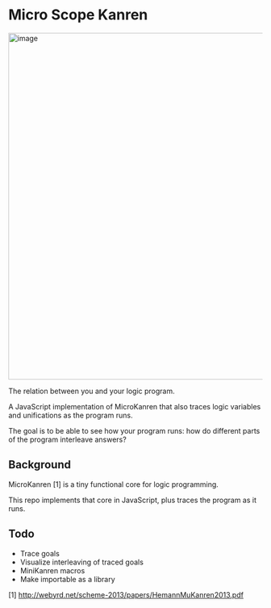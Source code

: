 Micro Scope Kanren
==================

<img width="687" alt="image" src="https://user-images.githubusercontent.com/8495/210161127-3f4727c8-78f0-4fc8-9b12-fc5f9c915ba8.png">

The relation between you and your logic program.

A JavaScript implementation of MicroKanren that also traces
logic variables and unifications as the program runs.

The goal is to be able to see how your program runs: how do different 
parts of the program interleave answers?

Background
----------

MicroKanren [1] is a tiny functional core for logic programming.

This repo implements that core in JavaScript, plus traces the program as it runs.

Todo
----

- Trace goals
- Visualize interleaving of traced goals
- MiniKanren macros
- Make importable as a library

[1] http://webyrd.net/scheme-2013/papers/HemannMuKanren2013.pdf
